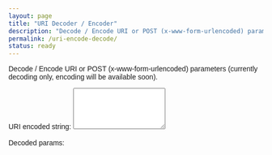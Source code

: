 ```yaml
---
layout: page
title: "URI Decoder / Encoder"
description: "Decode / Encode URI or POST (x-www-form-urlencoded) parameters"
permalink: /uri-encode-decode/
status: ready
---
```


Decode / Encode URI or POST (x-www-form-urlencoded) parameters
(currently decoding only, encoding will be available soon).

<form>
  <div class="form-group">
    <label for="inputContainer">URI encoded string:</label>
    <textarea class="form-control" id="inputContainer" rows="5"></textarea>
  </div>
  <br>
  <div class="form-group">
    <label>Decoded params:</label>
    <div id="decoded">
    </div>
  </div>
</form>

<style>
  body {font-family: sans-serif;}
  input.key {width: 20%;}
  input.val {width: 75%;}
</style>
<script>
  /* Resources: */
  /* https://stackoverflow.com/questions/8486099/how-do-i-parse-a-url-query-parameters-in-javascript */
  decodeURI = (src) => {
    return decodeURIComponent(src);
  };
  decodeSpace = (src) => {
    return src.split("+").join(" ");
  };
  splitParams = (src) => {
    var result = {};
    src.split("&").forEach((part) => {
      var item = part.split("=");
      result[item[0]] = decodeSpace(decodeURI(item[1]));
    });
    return result;
  };

  makeInput = (cssClass, val) => {
    var input = document.createElement("input");
    input.type = "text";
    input.className = cssClass;
    input.value = val;
    return input;
  };

  const ic = document.getElementById('inputContainer');

  handleChange = (event) => {
    splitObj = splitParams(ic.value);
    targetNode = document.getElementById('decoded');
    targetNode.innerHTML = '';
    for (var key in splitObj) {
      targetNode.appendChild(makeInput("key", key));
      targetNode.appendChild(document.createTextNode(" = "));
      targetNode.appendChild(makeInput("val", splitObj[key]));
      targetNode.appendChild(document.createElement("br"));
    }
  };

  ic.addEventListener('input', handleChange);
</script>
